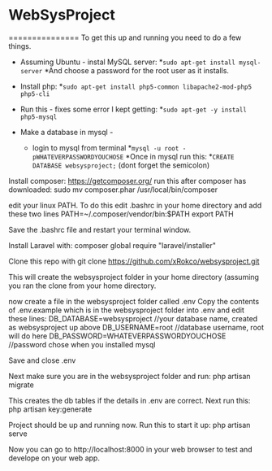 # WebSysProject
===============
To get this up and running you need to do a few things. 

* Assuming Ubuntu - instal MySQL server:
  *```sudo apt-get install mysql-server```
  *And choose a password for the root user as it installs.

* Install php:
  *```sudo apt-get install php5-common libapache2-mod-php5 php5-cli```

* Run this - fixes some error I kept getting:
  *```sudo apt-get -y install php5-mysql```

* Make a database in mysql -
  * login to mysql from terminal
    *```mysql -u root -pWHATEVERPASSWORDYOUCHOSE```
  *Once in mysql run this:
    *```CREATE DATABASE websysproject;```
    (dont forget the semicolon)

Install composer:
https://getcomposer.org/
run this after composer has downloaded:
sudo mv composer.phar /usr/local/bin/composer

edit your linux PATH. To do this edit .bashrc in your home directory and add these two lines
PATH=~/.composer/vendor/bin:$PATH
export PATH

Save the .bashrc file and restart your terminal window.

Install Laravel with:
composer global require "laravel/installer"

Clone this repo with
git clone https://github.com/xRokco/websysproject.git

This will create the websysproject folder in your home directory (assuming you ran the clone from your home directory.

now create a file in the websysproject folder called .env
Copy the contents of .env.example which is in the websysproject folder into .env and edit these lines:
DB_DATABASE=websysproject  //your database name, created as websysproject up above
DB_USERNAME=root          //database username, root will do here
DB_PASSWORD=WHATEVERPASSWORDYOUCHOSE //password chose when you installed mysql

Save and close .env

Next make sure you are in the websysproject folder and run:
php artisan migrate

This creates the db tables if the details in .env are correct.
Next run this:
php artisan key:generate

Project should be up and running now. Run this to start it up:
php artisan serve

Now you can go to http://localhost:8000 in your web browser to test and develope on your web app.
